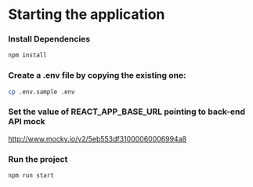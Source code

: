 # Starting the application

### Install Dependencies

```bash
npm install
```

### Create a .env file by copying the existing one:

```bash
cp .env.sample .env
```

### Set the value of REACT_APP_BASE_URL pointing to back-end API mock

http://www.mocky.io/v2/5eb553df31000060006994a8

### Run the project

```bash
npm run start
```
